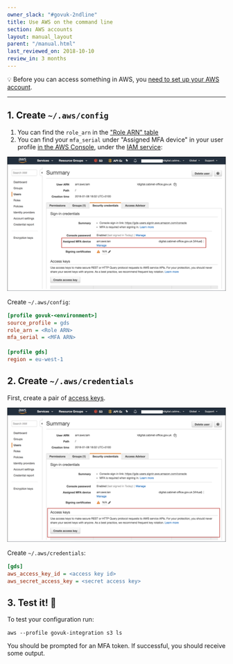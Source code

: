 ```yaml
---
owner_slack: "#govuk-2ndline"
title: Use AWS on the command line
section: AWS accounts
layout: manual_layout
parent: "/manual.html"
last_reviewed_on: 2018-10-10
review_in: 3 months
---
```


💡 Before you can access something in AWS, you [need to set up your AWS
account][set-up-account].

---

## 1. Create `~/.aws/config`

1. You can find the `role_arn` in the ["Role ARN" table][secret-docs]
1. You can find your `mfa_serial` under "Assigned MFA device" in your user
   profile [in the AWS Console][aws-console], under the [IAM
   service][iam-service]:

  ![](images/aws-how-to-get-mfa.png)

Create `~/.aws/config`:

```ini
[profile govuk-<environment>]
source_profile = gds
role_arn = <Role ARN>
mfa_serial = <MFA ARN>

[profile gds]
region = eu-west-1
```

## 2. Create `~/.aws/credentials`

First, create a pair of [access keys][access-keys].

![](images/aws-how-to-get-access-keys.png)

Create `~/.aws/credentials`:

```ini
[gds]
aws_access_key_id = <access key id>
aws_secret_access_key = <secret access key>
```

## 3. Test it! 🚀

To test your configuration run:

```
aws --profile govuk-integration s3 ls
```

You should be prompted for an MFA token. If successful, you should receive some
output.

[set-up-account]: /manual/set-up-aws-account.html
[aws-console]: /manual/aws-console-access.html
[iam-service]: https://console.aws.amazon.com/iam/home?#/users
[secret-docs]: https://github.com/alphagov/govuk-aws-data/blob/master/docs/govuk-aws-accounts.md
[access-keys]: https://docs.aws.amazon.com/general/latest/gr/aws-sec-cred-types.html#access-keys-and-secret-access-keys
